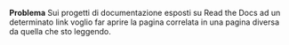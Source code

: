 **Problema**
Sui progetti di documentazione esposti su Read the Docs ad un determinato link voglio far aprire la pagina correlata in una pagina diversa da quella che sto leggendo.
